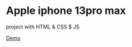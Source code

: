 # Apple iphone 13pro max 
project with HTML &amp; CSS $ JS

<a href="https://mora-abdallah.github.io/Apple/">Demo</a>

